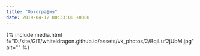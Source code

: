 ```yaml
---
title: "Фотография"
date: 2019-04-12 00:33:00 +0300
---
```



{% include media.html f="D:/site/GiT/whiteldragon.github.io/assets/vk_photos/2/BqiLuf2jUbM.jpg" alt="" %}

